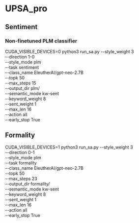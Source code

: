 # UPSA_pro

## Sentiment

### Non-finetuned PLM classifier
CUDA_VISIBLE_DEVICES=0 python3 run_sa.py --style_weight 3 \
--direction 1-0 \
--style_mode plm \
--task sentiment \
--class_name EleutherAI/gpt-neo-2.7B \
--topk 50 \
--max_steps 15 \
--output_dir plm/ \
--semantic_mode kw-sent \
--keyword_weight 8 \
--sent_weight 1 \
--max_len 16 \
--action all \
--early_stop True

## Formality
CUDA_VISIBLE_DEVICES=1 python3 run_sa.py --style_weight 3 \
--direction 0-1 \
--style_mode plm \
--task formality \
--class_name EleutherAI/gpt-neo-2.7B \
--topk 50 \
--max_steps 23 \
--output_dir formality/ \
--semantic_mode kw-sent \
--keyword_weight 8 \
--sent_weight 1 \
--max_len 16 \
--action all \
--early_stop True

